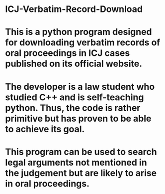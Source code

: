 # ICJ-Verbatim-Record-Download
# This is a python program designed for downloading verbatim records of oral proceedings in ICJ cases published on its official website.
# The developer is a law student who studied C++ and is self-teaching python. Thus, the code is rather primitive but has proven to be able to achieve its goal. 
# This program can be used to search legal arguments not mentioned in the judgement but are likely to arise in oral proceedings.
